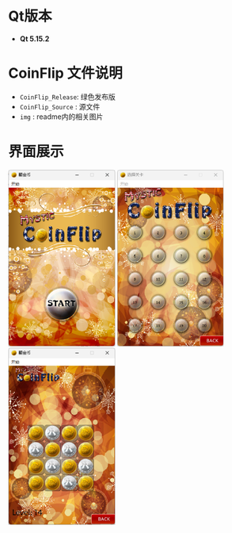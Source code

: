 # Qt版本

- **Qt 5.15.2**



# CoinFlip 文件说明

- `CoinFlip_Release`: 绿色发布版
- `CoinFlip_Source`  : 源文件
- `img` : readme内的相关图片



# 界面展示

<img src="./img/image-20231018172915103.png" alt="image-20231018172915103" style="zoom:67%;" />

<img src="./img/image-20231018175425448.png" alt="image-20231018175425448" style="zoom:67%;" />

<img src="./img/image-20231018175441656.png" alt="image-20231018175441656" style="zoom:67%;" />
